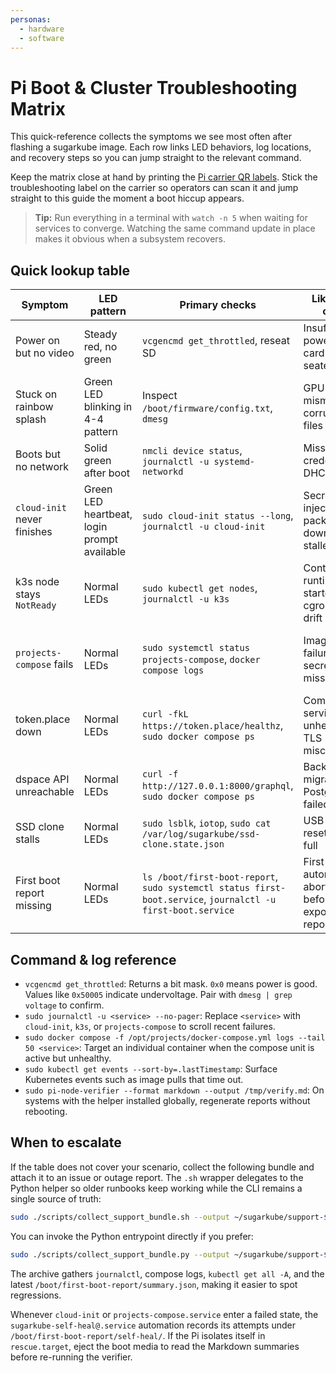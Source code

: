 ```yaml
---
personas:
  - hardware
  - software
---
```


# Pi Boot & Cluster Troubleshooting Matrix

This quick-reference collects the symptoms we see most often after flashing a
sugarkube image. Each row links LED behaviors, log locations, and recovery
steps so you can jump straight to the relevant command.

Keep the matrix close at hand by printing the [Pi carrier QR labels](./pi_carrier_qr_labels.md).
Stick the troubleshooting label on the carrier so operators can scan it and jump straight to this
guide the moment a boot hiccup appears.

> **Tip:** Run everything in a terminal with `watch -n 5` when waiting for
> services to converge. Watching the same command update in place makes it
> obvious when a subsystem recovers.

## Quick lookup table

| Symptom | LED pattern | Primary checks | Likely root cause | Recommended fix |
| --- | --- | --- | --- | --- |
| Power on but no video | Steady red, no green | `vcgencmd get_throttled`, reseat SD | Insufficient power or SD card not seated | Swap power supply, reinsert SD/SSD, confirm `lsblk` shows the boot media. |
| Stuck on rainbow splash | Green LED blinking in 4-4 pattern | Inspect `/boot/firmware/config.txt`, `dmesg` | GPU firmware mismatch or corrupt boot files | Reflash boot partition, copy `/boot/firmware` from fresh release, rerun verifier. |
| Boots but no network | Solid green after boot | `nmcli device status`, `journalctl -u systemd-networkd` | Missing Wi-Fi credentials or DHCP failure | Re-run `install_sugarkube_image.sh` with `--secrets`, verify router DHCP, check cable. |
| `cloud-init` never finishes | Green LED heartbeat, login prompt available | `sudo cloud-init status --long`, `journalctl -u cloud-init` | Secret injection or package download stalled | Self-heal retries run automatically; inspect `/boot/first-boot-report/self-heal/` for journal captures, then `sudo cloud-init clean`, fix network, rerun verifier. |
| k3s node stays `NotReady` | Normal LEDs | `sudo kubectl get nodes`, `journalctl -u k3s` | Container runtime not started or cgroup config drift | Reboot once, then inspect `/var/log/syslog` for `containerd`; run `sudo systemctl restart k3s`. |
| `projects-compose` fails | Normal LEDs | `sudo systemctl status projects-compose`, `docker compose logs` | Image pull failures or secrets missing | Self-heal will retry pulls and restart the stack; review `/boot/first-boot-report/self-heal/` for captured logs, fix secrets, then run `sudo systemctl restart projects-compose`. |
| token.place down | Normal LEDs | `curl -fkL https://token.place/healthz`, `sudo docker compose ps` | Compose service unhealthy or TLS misconfigured | Restart compose stack, check `docker compose logs token.place`, trust anchors under `/etc/ssl`. |
| dspace API unreachable | Normal LEDs | `curl -f http://127.0.0.1:8000/graphql`, `sudo docker compose ps` | Background migrations or Postgres init failed | Tail `docker compose logs dspace`, confirm `postgres` container ready, rerun migrations. |
| SSD clone stalls | Normal LEDs | `sudo lsblk`, `iotop`, `sudo cat /var/log/sugarkube/ssd-clone.state.json` | USB bridge resets or disk full | Re-seat USB/SATA cable, ensure target larger than source, rerun `scripts/ssd_clone.py --resume`. |
| First boot report missing | Normal LEDs | `ls /boot/first-boot-report`, `sudo systemctl status first-boot.service`, `journalctl -u first-boot.service` | First-boot automation aborted before exporting reports | Re-run `sudo systemctl start first-boot.service` or `sudo /usr/local/bin/pi_node_verifier.sh --log /boot/first-boot-report.txt`. |

## Command & log reference

- `vcgencmd get_throttled`: Returns a bit mask. `0x0` means power is good. Values like
  `0x50005` indicate undervoltage. Pair with `dmesg | grep voltage` to confirm.
- `sudo journalctl -u <service> --no-pager`: Replace `<service>` with `cloud-init`,
  `k3s`, or `projects-compose` to scroll recent failures.
- `sudo docker compose -f /opt/projects/docker-compose.yml logs --tail 50 <service>`:
  Target an individual container when the compose unit is active but unhealthy.
- `sudo kubectl get events --sort-by=.lastTimestamp`: Surface Kubernetes events
  such as image pulls that time out.
- `sudo pi-node-verifier --format markdown --output /tmp/verify.md`: On systems
  with the helper installed globally, regenerate reports without rebooting.

## When to escalate

If the table does not cover your scenario, collect the following bundle and
attach it to an issue or outage report. The `.sh` wrapper delegates to the
Python helper so older runbooks keep working while the CLI remains a single
source of truth:

```bash
sudo ./scripts/collect_support_bundle.sh --output ~/sugarkube/support-$(date +%Y%m%d).tar.gz
```

You can invoke the Python entrypoint directly if you prefer:

```bash
sudo ./scripts/collect_support_bundle.py --output ~/sugarkube/support-$(date +%Y%m%d).tar.gz
```

The archive gathers `journalctl`, compose logs, `kubectl get all -A`, and the
latest `/boot/first-boot-report/summary.json`, making it easier to spot regressions.

Whenever `cloud-init` or `projects-compose.service` enter a failed state, the
`sugarkube-self-heal@.service` automation records its attempts under
`/boot/first-boot-report/self-heal/`. If the Pi isolates itself in
`rescue.target`, eject the boot media to read the Markdown summaries before
re-running the verifier.

